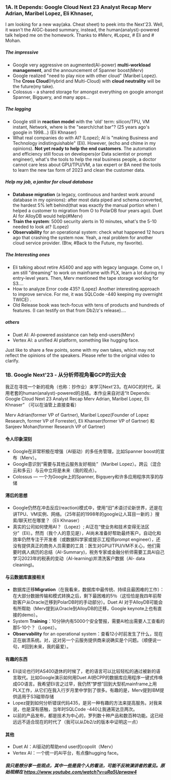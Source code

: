 ### 1A. It Depends: Google Cloud Next 23 Analyst Recap Merv Adrian, Maribel Lopez, Eli Khnaser, 

I am looking for a new way(aka. Cheat sheet) to peek into the Next'23. Well, it wasn't the AIGC-based summary, instead, the human(analyst)-powered talk helped me on the homework. Thanks to #Merv, #Lopez, # Eli and # Mohan. 


##### The impressive 
* Google very aggressive on augmented(AI-power) **multi-workload management**, and the announcement of Spanner boost(Merv)
* Google realized "need to play nice with other cloud" (Maribel Lopez). The **Cross Cloud**(Hybrid and Multi-Cloud) with **cloud neutrality** will be the future(my take). 
* Colossus - a shared storage for amongst everything on google  amongst Spanner, Bigquery, and many apps... 

##### The lagging
* Google still in **reaction model** with the 'old' term: silicon/TPU, VM instant, Network, where is the "search/chat bar"? (25 years ago's google in 1998...) (Eli Khnaser)
* What real companies do with AI? (Lopez); AI is "making Business and Technology indistinguishable" (Eli).  However, (echo and chime in my opinions). **Not yet ready to help the end customers**. The automation and efficiency still focus on developers(or Data scientist or prompt engineer), what's the tools to help the real business people, a doctor cannot care less about GPU/TPU/VM, a tax expert or BA need the tools to learn the new tax form of 2023 and clean the customer data. 


##### Help my job, a janitor for cloud database  
* **Database migration** (a legacy, continuous and hardest work around database in my opinions): after most data piped and schema converted, the hardest 5% left behind(that was exactly the manual portion when I helped a customer to migration from O to PolarDB four years ago).  Duet AI for AlloyDB would help(#Merv)
* **Train the system**: 5000 security alerts in 10 minutes, what's the 5-10 needed to look at? (Lopez) 
* **Observability** for an operational system: check what happened 12 hours ago that crashing the system now. Yeah, a real problem for another cloud service provider. (Btw, #Back to the Future, my favorite).  

##### The Interesting ones
* Eli talking about retire AS400 and app with legacy language. Come on, I am still "dreaming" to work on mainframe with PLX, learn a lot during my entry-level years. Then, Merv mentioned the tape storage working for S3....
* How to analyze Error code 435? (Lopez) Another interesting approach to improve service. For me,  it was SQLCode -440 keeping my overnight TWICE) . 
* Old Release book was tech-focus with tens of products and hundreds of features. (I can testify on that from Db2/z's release).... 


##### others
* Duet AI: AI-powered assistance can help end-users(Merv)
* Vertex AI: a unified AI platform, something like hugging face.

Just like to share a few points, some with my own takes, which may not reflect the opinions of the speakers. Please refer to the original video to clarify.


### 1B. Google Next'23 - 从分析师视角看GCP的云大会

我正在寻找一个新的视角（也称：抄作业）来学习Next’23。在AIGC的时代，采用老套的human(analyst)-powered的总结。本作业来自对话“It Depends: Google Cloud Next 23 Analyst Recap Merv Adrian, Maribel Lopez, Eli Khnaser” （可以在油管上直接查看）

Merv Adrian(former VP of Gartner), Maribel Lopez(Founder of Lopez Research, former VP of Forrester),  Eli Khanser(former VP of Gartner)  和 Sanjeev Mohan(former Research VP of Gartner)

#### 令人印象深刻

* Google在非常积极在增强（AI驱动）的多任务管理，比如Spanner boost的宣布（Merv）。
* Google意识到“需要与其他云服务友好相处”（Maribel Lopez）。跨云（混合云和多云）与云中立将是未来（我的观点）。
* Colossus — 一个为Google上的Spanner, Bigquery和许多应用程序共享的存储

#### 滞后的思想

* Google仍然在冲击反应(reaction)模式中，使用“旧”术语讨论新世界，还是在讲TPU、VM实例、网络。（25年前的1998年的google让人耳目一新的.）搜索/聊天栏在哪里？（Eli Khnaser）
* 真实的公司如何使用AI？（Lopez）; AI正在“使业务和技术变得无法区分”（Eli）。然而（我个人的意见是），AI尚未准备好帮助最终客户。自动化和效率仍然专注于开发者（或数据科学家或提示工程师prompt engineer），还没有提供真正的商务人员需要的工具：医生对GPU/TPU/VM不关心，他们需要时病人病历的总结（AI-Summary)，税务专家或金融分析师需要工具AI自己学习2023年的税表的变动（AI-learning)并清洗客户数据（AI- data cleaning)。

#### 与云数据库直接相关
* 数据库迁移**Migration**（在我看来，数据库中最传统、持续且最困难的工作）：在大部分数据传输和模式转换之后，剩下最困难的5％（这恰恰是我四年前帮助客户从Oracle迁移到PolarDB时的手动部分）。Duet AI 对于AlloyDB可能会有所帮助（Merv提到从Oracle到AlloyDB的迁移，Google keynote上也有直接的demo）。
* System **Training**：10分钟内有5000个安全警报，需要AI检出需要人工查看的那5-10个？（Lopez）。
* **Observability** for an operational system：查看12小时前发生了什么，现在正在崩溃系统。对，这对另一个云服务提供商来说确实是个问题。（顺便说一句，#回到未来，我的最爱）。

#### 有趣的东西

* Eli谈论也行时AS400退休的时候了，老的语言可以比较轻松的通过被新的语言取代。比如Google演示如何用Duet AI把CPP的数据库应用程序一键式传唤成GO语言。我希望Eli言之过早，我仍然“梦想”回到大型机mainframe上用PLX工作，从它们在我入行岁月里中学到了很多。有趣的是，Merv提到IBM提供适用于S3磁带存储
* Lopez提到如何分析错误代码435，是另一种有趣的方法来提高服务。对我来说，也是深有感触，当年时SQLCode -440让我通宵达旦两次。
* 以前的产品发布，都是技术为中心的，罗列数十种产品和数百种功能。这已经远远不适合现在的时代了（我可以从Db2/z的版本中证明这一点）

#### 其他
* Duet AI：AI驱动的帮助end user的copolit（Merv）
* Vertex AI：一个统一的AI平台，有点像hugging face。


##### 我只是想分享一些观点，其中一些是我个人的看法，可能不反映演讲者的意见。原始视频在 https://www.youtube.com/watch?v=uRa5Uprwqw4

